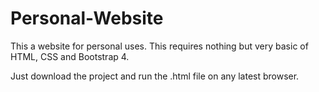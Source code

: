 # Personal-Website

This a website for personal uses. This requires nothing but very basic of HTML, CSS and Bootstrap 4.
   
Just download the project and run the .html file on any latest browser.
